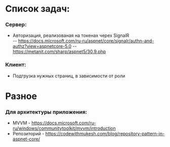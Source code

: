 # Список задач:

### Сервер:
- Авторизация, реализованая на токенах черех SignalR  
-- https://docs.microsoft.com/ru-ru/aspnet/core/signalr/authn-and-authz?view=aspnetcore-5.0
-- https://metanit.com/sharp/aspnet5/30.9.php

### Клиент:
- Подгрузка нужных страниц, в зависимости от роли



# Разное

### Для архитектуры приложения:
- MVVM - https://docs.microsoft.com/ru-ru/windows/communitytoolkit/mvvm/introduction
- Репозиторий - https://codewithmukesh.com/blog/repository-pattern-in-aspnet-core/